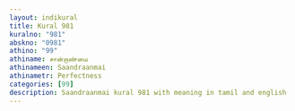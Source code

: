 ```yaml
---
layout: indikural
title: Kural 981
kuralno: "981"
abskno: "0981"
athino: "99"
athiname: சான்றாண்மை
athinameen: Saandraanmai
athinametr: Perfectness
categories: [99]
description: Saandraanmai kural 981 with meaning in tamil and english 
---
```


